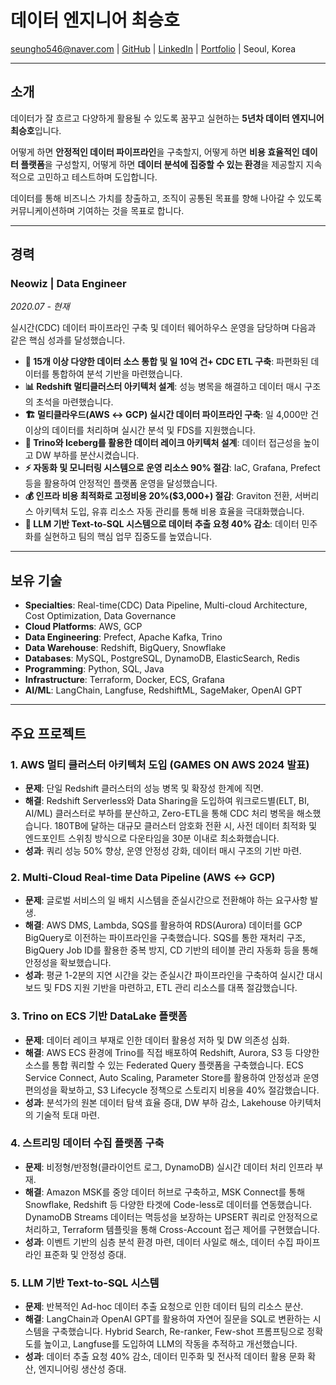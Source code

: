 
# 데이터 엔지니어 최승호

<seungho546@naver.com> | [GitHub](https://github.com/smothly) | [LinkedIn](https://www.linkedin.com/in/csh0911/) | [Portfolio](https://smothly.github.io/) | Seoul, Korea

---

## 소개

데이터가 잘 흐르고 다양하게 활용될 수 있도록 꿈꾸고 실현하는 **5년차 데이터 엔지니어 최승호**입니다.

어떻게 하면 **안정적인 데이터 파이프라인**을 구축할지, 어떻게 하면 **비용 효율적인 데이터 플랫폼**을 구성할지, 어떻게 하면 **데이터 분석에 집중할 수 있는 환경**을 제공할지 지속적으로 고민하고 테스트하며 도입합니다.

데이터를 통해 비즈니스 가치를 창출하고, 조직이 공통된 목표를 향해 나아갈 수 있도록 커뮤니케이션하며 기여하는 것을 목표로 합니다.

---

## 경력

### **Neowiz** | Data Engineer
*2020.07 - 현재*

실시간(CDC) 데이터 파이프라인 구축 및 데이터 웨어하우스 운영을 담당하며 다음과 같은 핵심 성과를 달성했습니다.

-   **🔄 15개 이상 다양한 데이터 소스 통합 및 일 10억 건+ CDC ETL 구축**: 파편화된 데이터를 통합하여 분석 기반을 마련했습니다.
-   **📊 Redshift 멀티클러스터 아키텍처 설계**: 성능 병목을 해결하고 데이터 매시 구조의 초석을 마련했습니다.
-   **🏗️ 멀티클라우드(AWS ↔ GCP) 실시간 데이터 파이프라인 구축**: 일 4,000만 건 이상의 데이터를 처리하며 실시간 분석 및 FDS를 지원했습니다.
-   **🧊 Trino와 Iceberg를 활용한 데이터 레이크 아키텍처 설계**: 데이터 접근성을 높이고 DW 부하를 분산시켰습니다.
-   **⚡ 자동화 및 모니터링 시스템으로 운영 리소스 90% 절감**: IaC, Grafana, Prefect 등을 활용하여 안정적인 플랫폼 운영을 달성했습니다.
-   **💰 인프라 비용 최적화로 고정비용 20%($3,000+) 절감**: Graviton 전환, 서버리스 아키텍처 도입, 유휴 리소스 자동 관리를 통해 비용 효율을 극대화했습니다.
-   **🤖 LLM 기반 Text-to-SQL 시스템으로 데이터 추출 요청 40% 감소**: 데이터 민주화를 실현하고 팀의 핵심 업무 집중도를 높였습니다.

---

## 보유 기술

-   **Specialties**: Real-time(CDC) Data Pipeline, Multi-cloud Architecture, Cost Optimization, Data Governance
-   **Cloud Platforms**: AWS, GCP
-   **Data Engineering**: Prefect, Apache Kafka, Trino
-   **Data Warehouse**: Redshift, BigQuery, Snowflake
-   **Databases**: MySQL, PostgreSQL, DynamoDB, ElasticSearch, Redis
-   **Programming**: Python, SQL, Java
-   **Infrastructure**: Terraform, Docker, ECS, Grafana
-   **AI/ML**: LangChain, Langfuse, RedshiftML, SageMaker, OpenAI GPT

---

## 주요 프로젝트

### **1. AWS 멀티 클러스터 아키텍처 도입 (GAMES ON AWS 2024 발표)**
-   **문제**: 단일 Redshift 클러스터의 성능 병목 및 확장성 한계에 직면.
-   **해결**: Redshift Serverless와 Data Sharing을 도입하여 워크로드별(ELT, BI, AI/ML) 클러스터로 부하를 분산하고, Zero-ETL을 통해 CDC 처리 병목을 해소했습니다. 180TB에 달하는 대규모 클러스터 암호화 전환 시, 사전 데이터 최적화 및 엔드포인트 스위칭 방식으로 다운타임을 30분 이내로 최소화했습니다.
-   **성과**: 쿼리 성능 50% 향상, 운영 안정성 강화, 데이터 매시 구조의 기반 마련.

### **2. Multi-Cloud Real-time Data Pipeline (AWS ↔ GCP)**
-   **문제**: 글로벌 서비스의 일 배치 시스템을 준실시간으로 전환해야 하는 요구사항 발생.
-   **해결**: AWS DMS, Lambda, SQS를 활용하여 RDS(Aurora) 데이터를 GCP BigQuery로 이전하는 파이프라인을 구축했습니다. SQS를 통한 재처리 구조, BigQuery Job ID를 활용한 중복 방지, CD 기반의 테이블 관리 자동화 등을 통해 안정성을 확보했습니다.
-   **성과**: 평균 1-2분의 지연 시간을 갖는 준실시간 파이프라인을 구축하여 실시간 대시보드 및 FDS 지원 기반을 마련하고, ETL 관리 리소스를 대폭 절감했습니다.

### **3. Trino on ECS 기반 DataLake 플랫폼**
-   **문제**: 데이터 레이크 부재로 인한 데이터 활용성 저하 및 DW 의존성 심화.
-   **해결**: AWS ECS 환경에 Trino를 직접 배포하여 Redshift, Aurora, S3 등 다양한 소스를 통합 쿼리할 수 있는 Federated Query 플랫폼을 구축했습니다. ECS Service Connect, Auto Scaling, Parameter Store를 활용하여 안정성과 운영 편의성을 확보하고, S3 Lifecycle 정책으로 스토리지 비용을 40% 절감했습니다.
-   **성과**: 분석가의 원본 데이터 탐색 효율 증대, DW 부하 감소, Lakehouse 아키텍처의 기술적 토대 마련.

### **4. 스트리밍 데이터 수집 플랫폼 구축**
-   **문제**: 비정형/반정형(클라이언트 로그, DynamoDB) 실시간 데이터 처리 인프라 부재.
-   **해결**: Amazon MSK를 중앙 데이터 허브로 구축하고, MSK Connect를 통해 Snowflake, Redshift 등 다양한 타겟에 Code-less로 데이터를 연동했습니다. DynamoDB Streams 데이터는 멱등성을 보장하는 UPSERT 쿼리로 안정적으로 처리하고, Terraform 템플릿을 통해 Cross-Account 접근 제어를 구현했습니다.
-   **성과**: 이벤트 기반의 심층 분석 환경 마련, 데이터 사일로 해소, 데이터 수집 파이프라인 표준화 및 안정성 증대.

### **5. LLM 기반 Text-to-SQL 시스템**
-   **문제**: 반복적인 Ad-hoc 데이터 추출 요청으로 인한 데이터 팀의 리소스 분산.
-   **해결**: LangChain과 OpenAI GPT를 활용하여 자연어 질문을 SQL로 변환하는 시스템을 구축했습니다. Hybrid Search, Re-ranker, Few-shot 프롬프팅으로 정확도를 높이고, Langfuse를 도입하여 LLM의 작동을 추적하고 개선했습니다.
-   **성과**: 데이터 추출 요청 40% 감소, 데이터 민주화 및 전사적 데이터 활용 문화 확산, 엔지니어링 생산성 증대.
